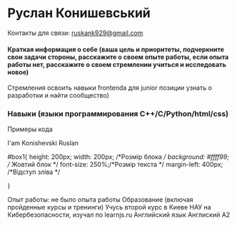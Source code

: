 

# Руслан Конишевський 
 Контакты для связи: ruskank929@gmail.com
#### Краткая информация о себе (ваша цель и приоритеты, подчеркните свои задачи стороны, расскажите о своем опыте работы, если опыта работы нет, расскажите о своем стремлении учиться и исследовать новое)
Стремления освоить навыки frontenda для junior позиции узнать о разработки и найти сообщество)
### Навыки (языки программирования C++/C/Python/html/css)
Примеры кода
<html>
 <head>
  <title>site</title>
  <meta charset='UTF-8'>
<link rel="stylesheet" href="science_2.css">
</head>
<body>

<div id="box3"></div>
<div id="box2"></div>
<div id="box1">I'am Konishevski Ruslan</div>

</body>
</html>


#box1{
  height: 200px;
  width: 200px; /*Розмір блока */
  background: #ffff99; /* Жовтий блок */
  font-size: 250%;/*Розмір текста */
  margin-left: 400px; /*Відступ зліва */

}


Опыт работы: не было опыта работы
Образование (включая пройденные курсы и тренинги) Учусь второй курс в Киеве НАУ на Кибербезопасности, изучал по learnjs.ru
Английский язык  Англиский A2

